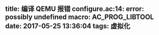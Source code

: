 title: 编译 QEMU 报错 configure.ac:14: error: possibly undefined macro: AC_PROG_LIBTOOL
date: 2017-05-25 13:36:04
tags: 虚拟化
---


	

	
